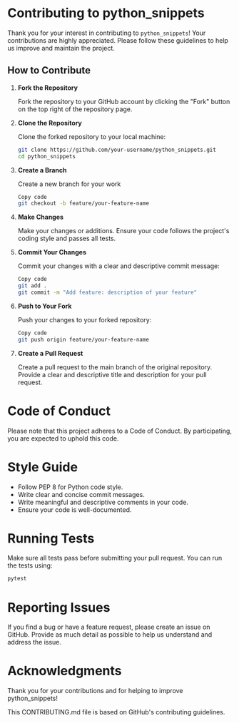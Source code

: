 # Contributing to python_snippets

Thank you for your interest in contributing to `python_snippets`! Your contributions are highly appreciated. Please follow these guidelines to help us improve and maintain the project.

## How to Contribute

1. **Fork the Repository**

    Fork the repository to your GitHub account by clicking the "Fork" button on the top right of the repository page.

2. **Clone the Repository**

    Clone the forked repository to your local machine: 

    ```sh
    git clone https://github.com/your-username/python_snippets.git
    cd python_snippets
    ```

3. **Create a Branch**

    Create a new branch for your work 

    ```sh
    Copy code
    git checkout -b feature/your-feature-name
    ```
4. **Make Changes**

    Make your changes or additions. Ensure your code follows the project's coding style and passes all tests.

5. **Commit Your Changes**

    Commit your changes with a clear and descriptive commit message:    

    ```sh
    Copy code
    git add .
    git commit -m "Add feature: description of your feature"
    ```
6. **Push to Your Fork**

    Push your changes to your forked repository:    

    ```sh
    Copy code
    git push origin feature/your-feature-name
    ```
7. **Create a Pull Request**

    Create a pull request to the main branch of the original repository. Provide a clear and descriptive title and description for your pull request.

# Code of Conduct
Please note that this project adheres to a Code of Conduct. By participating, you are expected to uphold this code.

# Style Guide
* Follow PEP 8 for Python code style.
* Write clear and concise commit messages.
* Write meaningful and descriptive comments in your code.
* Ensure your code is well-documented.

# Running Tests
Make sure all tests pass before submitting your pull request. You can run the tests using:

```sh
pytest
```

# Reporting Issues
If you find a bug or have a feature request, please create an issue on GitHub. Provide as much detail as possible to help us understand and address the issue.

# Acknowledgments
Thank you for your contributions and for helping to improve python_snippets!

This CONTRIBUTING.md file is based on GitHub's contributing guidelines.
